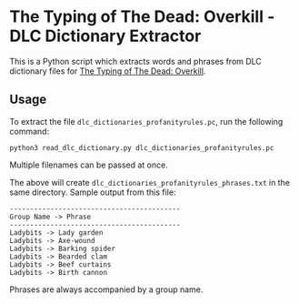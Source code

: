 # The Typing of The Dead: Overkill - DLC Dictionary Extractor

This is a Python script which extracts words and phrases from DLC dictionary files for [The Typing of The Dead: Overkill](https://en.wikipedia.org/wiki/The_House_of_the_Dead%3A_Overkill).

## Usage

To extract the file `dlc_dictionaries_profanityrules.pc`, run the following command:

```
python3 read_dlc_dictionary.py dlc_dictionaries_profanityrules.pc
```

Multiple filenames can be passed at once.

The above will create `dlc_dictionaries_profanityrules_phrases.txt` in the same directory. Sample output from this file:

```
------------------------------------------
Group Name -> Phrase
------------------------------------------
Ladybits -> Lady garden
Ladybits -> Axe-wound
Ladybits -> Barking spider
Ladybits -> Bearded clam
Ladybits -> Beef curtains
Ladybits -> Birth cannon
```

Phrases are always accompanied by a group name.
